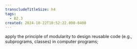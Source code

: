 ```yaml
---
transcludeTitleSize: h4
tags:
  - B2.3
created: 2024-10-22T10:52:22.000-0400
---
```

apply the principle of modularity to design reusable code (e.g., subprograms, classes) in computer programs;